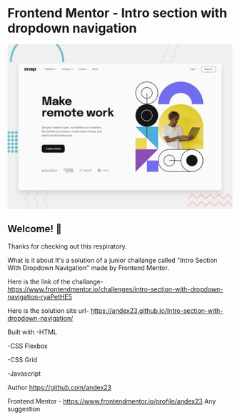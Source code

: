 # Frontend Mentor - Intro section with dropdown navigation

![Design preview for the Intro section with dropdown navigation coding challenge](./design/desktop-preview.jpg)

## Welcome! 👋

Thanks for checking out this respiratory.

What is it about
It's a solution of a junior challange called "Intro Section With Dropdown Navigation" made by Frontend Mentor.

Here is the link of the challange- https://www.frontendmentor.io/challenges/intro-section-with-dropdown-navigation-ryaPetHE5

Here is the solution site url- https://andex23.github.io/Intro-section-with-dropdown-navigation/

Built with
-HTML

-CSS Flexbox

-CSS Grid

-Javascript

Author
https://github.com/andex23

Frontend Mentor - https://www.frontendmentor.io/profile/andex23
Any suggestion
